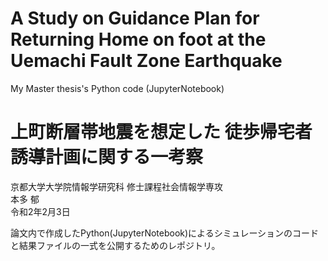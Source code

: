 # A Study on Guidance Plan for Returning Home on foot at the Uemachi Fault Zone Earthquake  
My Master thesis's Python code (JupyterNotebook)

# 上町断層帯地震を想定した 徒歩帰宅者誘導計画に関する一考察
京都大学大学院情報学研究科 修士課程社会情報学専攻  
本多 郁  
令和2年2月3日  

論文内で作成したPython(JupyterNotebook)によるシミュレーションのコードと結果ファイルの一式を公開するためのレポジトリ。
